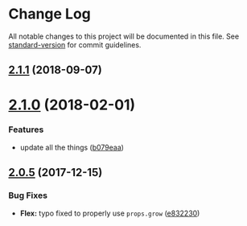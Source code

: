 # Change Log

All notable changes to this project will be documented in this file. See [standard-version](https://github.com/conventional-changelog/standard-version) for commit guidelines.

<a name="2.1.1"></a>
## [2.1.1](https://github.com/alexsasharegan/vue-flex/compare/v2.1.0...v2.1.1) (2018-09-07)



<a name="2.1.0"></a>
# [2.1.0](https://github.com/alexsasharegan/vue-flex/compare/v2.0.5...v2.1.0) (2018-02-01)


### Features

* update all the things ([b079eaa](https://github.com/alexsasharegan/vue-flex/commit/b079eaa))



<a name="2.0.5"></a>
## [2.0.5](https://github.com/alexsasharegan/vue-flex/compare/v2.0.4...v2.0.5) (2017-12-15)


### Bug Fixes

* **Flex:** typo fixed to properly use `props.grow` ([e832230](https://github.com/alexsasharegan/vue-flex/commit/e832230))
